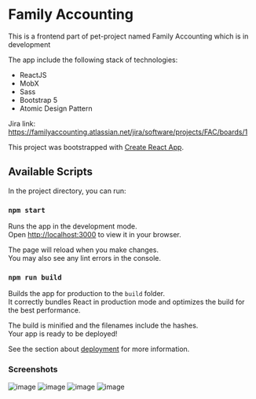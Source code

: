 # Family Accounting

This is a frontend part of pet-project named Family Accounting which is in development

The app include the following stack of technologies:
- ReactJS
- MobX
- Sass
- Bootstrap 5
- Atomic Design Pattern

Jira link: https://familyaccounting.atlassian.net/jira/software/projects/FAC/boards/1

This project was bootstrapped with [Create React App](https://github.com/facebook/create-react-app).

## Available Scripts

In the project directory, you can run:

### `npm start`

Runs the app in the development mode.\
Open [http://localhost:3000](http://localhost:3000) to view it in your browser.

The page will reload when you make changes.\
You may also see any lint errors in the console.

### `npm run build`

Builds the app for production to the `build` folder.\
It correctly bundles React in production mode and optimizes the build for the best performance.

The build is minified and the filenames include the hashes.\
Your app is ready to be deployed!

See the section about [deployment](https://facebook.github.io/create-react-app/docs/deployment) for more information.

### Screenshots
![image](https://user-images.githubusercontent.com/54138100/153630232-a272054b-da00-45dd-8fe0-4a1d2387b272.png)
![image](https://user-images.githubusercontent.com/54138100/153630305-d023c8fc-3906-43ca-9701-aea7da8c3db1.png)
![image](https://user-images.githubusercontent.com/54138100/153630395-54122aa9-d725-4f97-9eeb-4c870ba3c660.png)
![image](https://user-images.githubusercontent.com/54138100/153630450-e5338207-b18d-4fb7-b6df-d277fe9ba69b.png)
